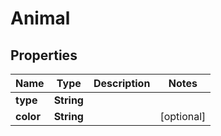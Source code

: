 

# Animal


## Properties

| Name | Type | Description | Notes |
|------------ | ------------- | ------------- | -------------|
|**type** | **String** |  |  |
|**color** | **String** |  |  [optional] |



